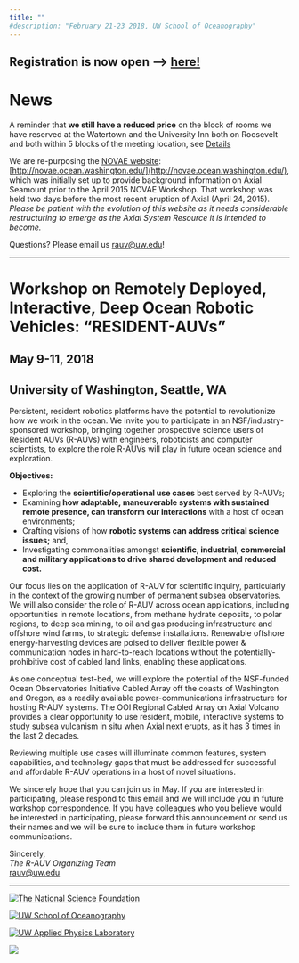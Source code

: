 ```yaml
---
title: ""
#description: "February 21-23 2018, UW School of Oceanography"
---
```


## Registration is now open --> [here!](https://form.jotform.com/80745900013145)

# News

 A reminder that __we still have a reduced price__ on the block of rooms we have reserved at the Watertown and the University Inn both on Roosevelt and both within 5 blocks of the meeting location, see [Details](details/)

We are re-purposing the [NOVAE website](http://novae.ocean.washington.edu/): [http://novae.ocean.washington.edu/](http://novae.ocean.washington.edu/), which was initially set up to provide background information on Axial Seamount prior to the April 2015 NOVAE Workshop.  That workshop was held two days before the most recent eruption of Axial (April 24, 2015).   _Please be patient with the evolution of this website as it needs considerable restructuring to emerge as the Axial System Resource it is intended to become._

Questions?   Please email us [rauv@uw.edu](rauv@uw.edu)!

----


# Workshop on Remotely Deployed, Interactive, Deep Ocean Robotic Vehicles: “RESIDENT-AUVs”

## May 9-11, 2018
## University of Washington, Seattle, WA


Persistent, resident robotics platforms have the potential to revolutionize how we work in the ocean. We invite you to participate in an NSF/industry-sponsored workshop, bringing together prospective science users of Resident AUVs (R-AUVs) with engineers, roboticists and computer scientists, to explore the role R-AUVs will play in future ocean science and exploration.

__Objectives:__

* Exploring the __scientific/operational use cases__ best served by R-AUVs;
* Examining __how adaptable, maneuverable systems with sustained remote presence, can transform our interactions__ with a host of ocean environments;
* Crafting visions of how __robotic systems can address critical science issues;__ and,
* Investigating commonalities amongst __scientific, industrial, commercial and military applications to drive shared development and reduced cost.__


Our focus lies on the application of R-AUV for scientific inquiry, particularly in the context of the growing number of permanent subsea observatories.  We will also consider the role of R-AUV across ocean applications, including opportunities in remote locations, from methane hydrate deposits, to polar regions, to deep sea mining, to oil and gas producing infrastructure and offshore wind farms, to strategic defense installations. Renewable offshore energy-harvesting devices are poised to deliver flexible power & communication nodes in hard-to-reach locations without the potentially-prohibitive cost of cabled land links, enabling these applications.

As one conceptual test-bed, we will explore the potential of the NSF-funded Ocean Observatories Initiative Cabled Array off the coasts of Washington and Oregon, as a readily available power-communications infrastructure for hosting R-AUV systems. The OOI Regional Cabled Array on Axial Volcano provides a clear opportunity to use resident, mobile, interactive systems to study subsea vulcanism in situ when Axial next erupts, as it has 3 times in the last 2 decades.

<!-- (See Manalang and Delaney, 2016 Attached) -->

Reviewing multiple use cases will illuminate common features, system capabilities, and technology gaps that must be addressed for successful and affordable R-AUV operations in a host of novel situations.

We sincerely hope that you can join us in May. If you are interested in participating, please respond to this email and we will include you in future workshop correspondence. If you have colleagues who you believe would be interested in participating, please forward this announcement or send us their names and we will be sure to include them in future workshop communications.

Sincerely,<br>
_The R-AUV Organizing Team_<br>
[rauv@uw.edu](mailto:rauv@uw.edu)

----

[![The National Science Foundation](images/nsf_logo.png)](https://www.nsf.gov)

[![UW School of Oceanography](images/ocean-logo-banner.jpg)](https://www.ocean.washington.edu/)

[![UW Applied Physics Laboratory](images/apl-uw_stacked_black.png)](http://www.apl.washington.edu/)

![](images/modus_logo.png)
